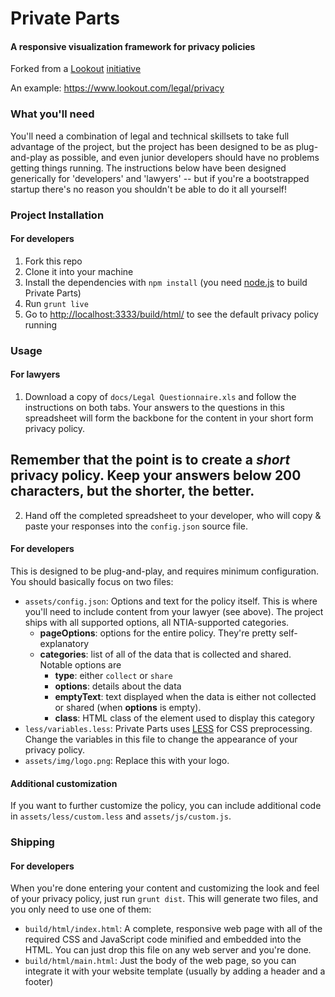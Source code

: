 # Private Parts
#### A responsive visualization framework for privacy policies

Forked from a [Lookout](https://lookout.com) [initiative](https://github.com/lookout/private-parts)

An example: <a href="https://www.lookout.com/legal/privacy" target="_blank">https://www.lookout.com/legal/privacy</a>

### What you'll need

You'll need a combination of legal and technical skillsets to take full advantage of the project, but the project has been designed to be as plug-and-play as possible, and even junior developers should have no problems getting things running.
The instructions below have been designed generically for 'developers' and 'lawyers' -- but if you're a bootstrapped startup there's no reason you shouldn't be able to do it all yourself!

### Project Installation
#### For developers

1. Fork this repo
2. Clone it into your machine
3. Install the dependencies with ``npm install`` (you need [node.js](http://nodejs.org/download/) to build Private Parts)
4. Run ``grunt live``
5. Go to [http://localhost:3333/build/html/](http://localhost:3333/build/html/) to see the default privacy policy running

### Usage

#### For lawyers

1. Download a copy of ``docs/Legal Questionnaire.xls`` and follow the instructions on both tabs. Your answers to the questions in this spreadsheet will form the backbone for the content in your short form privacy policy. 
## Remember that the point is to create a *short* privacy policy. Keep your answers below 200 characters, but the shorter, the better.
2. Hand off the completed spreadsheet to your developer, who will copy & paste your responses into the ``config.json`` source file.

#### For developers

This is designed to be plug-and-play, and requires minimum configuration. You should basically focus on two files:

- ``assets/config.json``: Options and text for the policy itself. This is where you'll need to include content from your lawyer (see above). The project ships with all supported options, all NTIA-supported categories.
  - **pageOptions**: options for the entire policy. They're pretty self-explanatory
  - **categories**: list of all of the data that is collected and shared. Notable options are
    - **type**: either ``collect`` or ``share``
    - **options**: details about the data
    - **emptyText**: text displayed when the data is either not collected or shared (when **options** is empty).
    - **class**: HTML class of the element used to display this category
- ``less/variables.less``: Private Parts uses [LESS](http://lesscss.org/) for CSS preprocessing. Change the variables in this file to change the appearance of your privacy policy.
- ``assets/img/logo.png``: Replace this with your logo.

#### Additional customization
If you want to further customize the policy, you can include additional code in ``assets/less/custom.less`` and ``assets/js/custom.js``.

### Shipping

#### For developers

When you're done entering your content and customizing the look and feel of your privacy policy, just run ``grunt dist``. This will generate two files, and you only need to use one of them:

- ``build/html/index.html``: A complete, responsive web page with all of the required CSS and JavaScript code minified and embedded into the HTML. You can just drop this file on any web server and you're done. 
- ``build/html/main.html``: Just the body of the web page, so you can integrate it with your website template (usually by adding a header and a footer)
